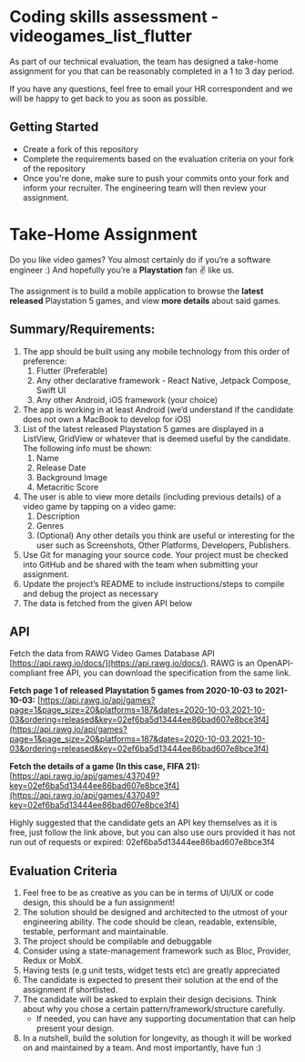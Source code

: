 # Coding skills assessment - videogames_list_flutter
As part of our technical evaluation, the team has designed a take-home assignment for you that can be reasonably completed in a 1 to 3 day period.

If you have any questions, feel free to email your HR correspondent and we will be happy to get back to you as soon as possible.

## Getting Started
- Create a fork of this repository
- Complete the requirements based on the evaluation criteria on your fork of the repository
- Once you're done, make sure to push your commits onto your fork and inform your recruiter. The engineering team will then review your assignment.

# Take-Home Assignment
Do you like video games? You almost certainly do if you’re a software engineer :) And hopefully you’re a **Playstation** fan ✌️ like us.

The assignment is to build a mobile application to browse the **latest released** Playstation 5 games, and view **more details** about said games.

## **Summary/Requirements:**
1. The app should be built using any mobile technology from this order of preference:
    1. Flutter (Preferable)
    2. Any other declarative framework - React Native, Jetpack Compose, Swift UI
    3. Any other Android, iOS framework (your choice)
2. The app is working in at least Android (we’d understand if the candidate does not own a MacBook to develop for iOS)
3. List of the latest released Playstation 5 games are displayed in a ListView, GridView or whatever that is deemed useful by the candidate. The following info must be shown:
    1. Name
    2. Release Date
    3. Background Image
    4. Metacritic Score
4. The user is able to view more details (including previous details) of a video game by tapping on a video game:
    1. Description
    2. Genres
    3. (Optional) Any other details you think are useful or interesting for the user such as Screenshots, Other Platforms, Developers, Publishers.
5. Use Git for managing your source code. Your project must be checked into GitHub and be shared with the team when submitting your assignment.
6. Update the project’s README to include instructions/steps to compile and debug the project as necessary
7. The data is fetched from the given API below

## **API**
Fetch the data from RAWG Video Games Database API [https://api.rawg.io/docs/](https://api.rawg.io/docs/). RAWG is an OpenAPI-compliant free API, you can download the specification from the same link.

**Fetch page 1 of released Playstation 5 games from 2020-10-03 to 2021-10-03:**
[https://api.rawg.io/api/games?page=1&page_size=20&platforms=187&dates=2020-10-03,2021-10-03&ordering=released&key=02ef6ba5d13444ee86bad607e8bce3f4](https://api.rawg.io/api/games?page=1&page_size=20&platforms=187&dates=2020-10-03,2021-10-03&ordering=released&key=02ef6ba5d13444ee86bad607e8bce3f4)

**Fetch the details of a game (In this case, FIFA 21):**
[https://api.rawg.io/api/games/437049?key=02ef6ba5d13444ee86bad607e8bce3f4](https://api.rawg.io/api/games/437049?key=02ef6ba5d13444ee86bad607e8bce3f4)

Highly suggested that the candidate gets an API key themselves as it is free, just follow the link above, but you can also use ours provided it has not run out of requests or expired: 02ef6ba5d13444ee86bad607e8bce3f4

## **Evaluation Criteria**
1. Feel free to be as creative as you can be in terms of UI/UX or code design, this should be a fun assignment!
2. The solution should be designed and architected to the utmost of your engineering ability. The code should be clean, readable, extensible, testable, performant and maintainable.
3. The project should be compilable and debuggable
4. Consider using a state-management framework such as Bloc, Provider, Redux or MobX.
5. Having tests (e.g unit tests, widget tests etc) are greatly appreciated
6. The candidate is expected to present their solution at the end of the assignment if shortlisted.
7. The candidate will be asked to explain their design decisions. Think about why you chose a certain pattern/framework/structure carefully.
   - If needed, you can have any supporting documentation that can help present your design.
9. In a nutshell, build the solution for longevity, as though it will be worked on and maintained by a team. And most importantly, have fun :)
